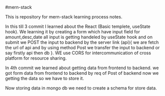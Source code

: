#mern-stack

This is repository for mern-stack learning process notes.

In this till 3 commit I learned about the React (Basic templete, useState hook).
We learning it by creating a form which have input field for amount,desc,date all input is getting handeled by useState hook
and on submit we POST the input to backend by the server link (api){ we are fetch the url of api and by using method Post we transfer the input to backend or say firstly api then db }.
WE use CORS for intercommunication of cross platform for resource sharing.

In 4th commit we learned about getting data from frontend to backend.
we got form data from frontend to backend by req of Post of backend now we getting the data so we have to store it.

Now storing data in mongo db we need to create a schema for store data.
